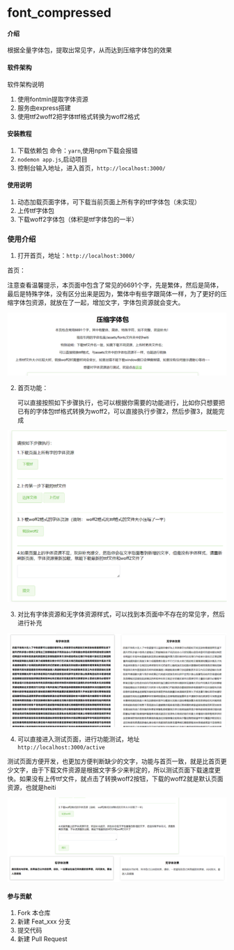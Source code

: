 # font_compressed

#### 介绍
根据全量字体包，提取出常见字，从而达到压缩字体包的效果

#### 软件架构
软件架构说明
1. 使用fontmin提取字体资源
2. 服务由express搭建
3. 使用ttf2woff2把字体ttf格式转换为woff2格式

#### 安装教程

1.  下载依赖包 命令：`yarn`,使用npm下载会报错
2.  `nodemon app.js`,启动项目
3.  控制台输入地址，进入首页，`http://localhost:3000/`

#### 使用说明

1.  动态加载页面字体，可下载当前页面上所有字的ttf字体包（未实现）
2.  上传ttf字体包
3.  下载woff2字体包（体积是ttf字体包的一半）


### 使用介绍

1. 打开首页，地址：`http://localhost:3000/`

首页：

注意查看温馨提示，本页面中包含了常见的6691个字，先是繁体，然后是简体，最后是特殊字体，没有区分出来是因为，繁体中有些字跟简体一样，为了更好的压缩字体包资源，就放在了一起，增加文字，字体包资源就会变大。

![image-20220528113001283](./readme-image/image-20220528113001283.png)





2. 首页功能：

   可以直接按照如下步骤执行，也可以根据你需要的功能进行，比如你只想要把已有的字体包ttf格式转换为woff2，可以直接执行步骤2，然后步骤3，就能完成

![image-20220528113616737](./readme-image/image-20220528113616737.png)



3. 对比有字体资源和无字体资源样式，可以找到本页面中不存在的常见字，然后进行补充

![image-20220528114007652](./readme-image/image-20220528114007652.png)



4. 可以直接进入测试页面，进行功能测试，地址`http://localhost:3000/active`

测试页面方便开发，也更加方便判断缺少的文字，功能与首页一致，就是比首页更少文字，由于下载文件资源是根据文字多少来判定的，所以测试页面下载速度更快。如果没有上传ttf文件，就点击了转换woff2按钮，下载的woff2就是默认页面资源，也就是heiti



![image-20220528114148503](./readme-image/image-20220528114148503.png)





#### 参与贡献

1.  Fork 本仓库
2.  新建 Feat_xxx 分支
3.  提交代码
4.  新建 Pull Request

